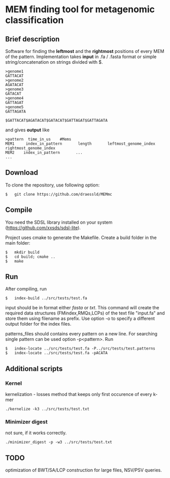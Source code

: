 # MEM finding tool for metagenomic classification

##  Brief description

Software for finding the **leftmost** and the **rightmost** positions of every MEM of the pattern. 
Implementation takes **input** in .fa / .fasta format or simple string/concatenation on strings divided with $.
```
>genome1
GATTACAT
>genome2
AGATACAT
>genome3
GATACAT
>genome4
GATTAGAT
>genome5
GATTAGATA
```

```
$GATTACAT$AGATACAT$GATACAT$GATTAGAT$GATTAGATA
```

and gives **output** like
```
>pattern  time_in_us    #Mems
MEM1     index_in_pattern       length       leftmost_genome_index       rightmost_genome_index
MEM2    index_in_pattern       ...
...
```

##  Download

To clone the repository, use following option:
```
$   git clone https://github.com/draessld/MEMmc
```
##  Compile
You need the SDSL library installed on your system (https://github.com/xxsds/sdsl-lite).

Project uses cmake to generate the Makefile. Create a build folder in the main folder:
```
$   mkdir build
$   cd build; cmake ..
$   make
```
##  Run
After compiling, run

```
$   index-build ../src/tests/test.fa
```

input should be in format either *fasta* or *txt*.
This command will create the required data structures (FMindex,RMQs,LCPs) of the text file "input.fa" and store them using filename as prefix. Use option -o to specify a different output folder for the index files.

patterns_files should contains every pattern on a new line. For searching single pattern can be used option -p\<pattern\>.
Run
```
$   index-locate ../src/tests/test.fa -P../src/tests/test.patterns 
$   index-locate ../src/tests/test.fa -pACATA
```

##  Additional scripts
### Kernel
kernelization - losses method that keeps only first occurence of every k-mer

```
./kernelize -k3 ../src/tests/test.txt
```

### Minimizer digest
not sure, if it works correctly.

```
./minimizer_digest -p -w3 ../src/tests/test.txt
```


##  TODO
optimization of BWT/SA/LCP construction for large files, NSV/PSV queries.
